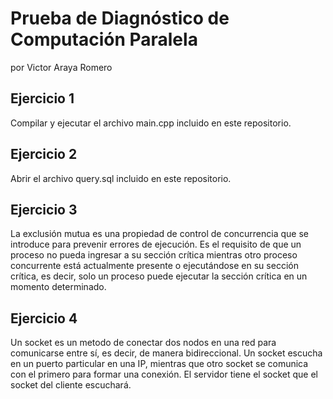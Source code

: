 # Prueba de Diagnóstico de Computación Paralela

por Victor Araya Romero

## Ejercicio 1

Compilar y ejecutar el archivo main.cpp incluido en este repositorio.

## Ejercicio 2

Abrir el archivo query.sql incluido en este repositorio.

## Ejercicio 3

La exclusión mutua es una propiedad de control de concurrencia que se introduce para prevenir errores de ejecución. Es el requisito de que un proceso no pueda ingresar a su sección crítica mientras otro proceso concurrente está actualmente presente o ejecutándose en su sección crítica, es decir, solo un proceso puede ejecutar la sección crítica en un momento determinado.

## Ejercicio 4

Un socket es un metodo de conectar dos nodos en una red para comunicarse entre sí, es decir, de manera bidireccional. Un socket escucha en un puerto particular en una IP, mientras que otro socket se comunica con el primero para formar una conexión. El servidor tiene el socket que el socket del cliente escuchará.
